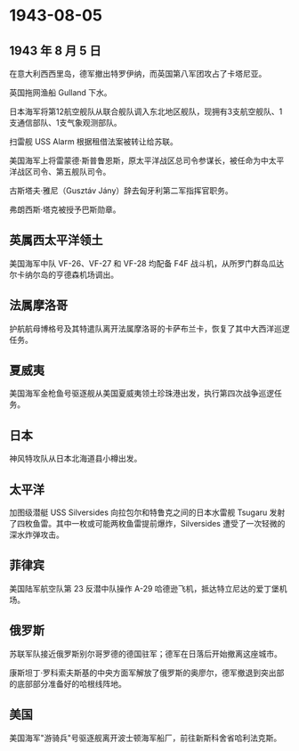 # 1943-08-05

## 1943 年 8 月 5 日

在意大利西西里岛，德军撤出特罗伊纳，而英国第八军团攻占了卡塔尼亚。

英国拖网渔船 Gulland 下水。

日本海军将第12航空舰队从联合舰队调入东北地区舰队，现拥有3支航空舰队、1支通信部队、1支气象观测部队。

扫雷舰 USS Alarm 根据租借法案被转让给苏联。

美国海军上将雷蒙德·斯普鲁恩斯，原太平洋战区总司令参谋长，被任命为中太平洋战区司令、第五舰队司令。

古斯塔夫·雅尼（Gusztáv Jány）辞去匈牙利第二军指挥官职务。

弗朗西斯·塔克被授予巴斯勋章。

## 英属西太平洋领土

美国海军中队 VF-26、VF-27 和 VF-28 均配备 F4F
战斗机，从所罗门群岛瓜达尔卡纳尔岛的亨德森机场调出。

## 法属摩洛哥

护航航母博格号及其特遣队离开法属摩洛哥的卡萨布兰卡，恢复了其中大西洋巡逻任务。

## 夏威夷

美国海军金枪鱼号驱逐舰从美国夏威夷领土珍珠港出发，执行第四次战争巡逻任务。

## 日本

神风特攻队从日本北海道县小樽出发。

## 太平洋

加图级潜艇 USS Silversides 向拉包尔和特鲁克之间的日本水雷舰 Tsugaru
发射了四枚鱼雷。其中一枚或可能两枚鱼雷提前爆炸，Silversides
遭受了一次轻微的深水炸弹攻击。

## 菲律宾

美国陆军航空队第 23 反潜中队操作 A-29
哈德逊飞机，抵达特立尼达的爱丁堡机场。

## 俄罗斯

苏联军队接近俄罗斯别尔哥罗德的德国驻军；德军在日落后开始撤离这座城市。

康斯坦丁·罗科索夫斯基的中央方面军解放了俄罗斯的奥廖尔，德军撤退到突出部的底部部分准备好的哈根线阵地。

## 美国

美国海军"游骑兵"号驱逐舰离开波士顿海军船厂，前往新斯科舍省哈利法克斯。

